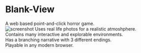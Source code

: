 # Blank-View
A web based point-and-click horror game.  
![screenshot](Screenshots/screenshot1.png)
Uses real life photos for a realistic atmoshphere.  
Contains many interactive and explorable environments.  
Has a branching narrative with 3 different endings.  
Playable in any modern browser.  
